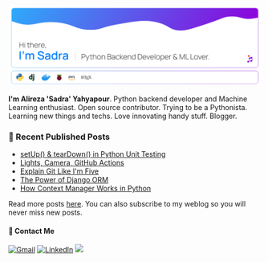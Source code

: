 <img src="https://raw.githubusercontent.com/lnxpy/lnxpy/main/icons/banner.svg">

**I'm Alireza 'Sadra' Yahyapour**. Python backend developer and Machine Learning enthusiast. Open source contributor. Trying to be a Pythonista. Learning new things and techs. Love innovating handy stuff. Blogger.

### :pencil: Recent Published Posts
<!-- BLOGPOSTS:START -->
- [setUp&lpar;&rpar; &amp; tearDown&lpar;&rpar; in Python Unit Testing](https://imsadra.me/setup-and-teardown-in-python-unit-testing)
- [Lights, Camera, GitHub Actions](https://imsadra.me/lights-camera-github-actions)
- [Explain Git Like I&#39;m Five](https://imsadra.me/explain-git-like-im-five)
- [The Power of Django ORM](https://imsadra.me/the-power-of-django-orm)
- [How Context Manager Works in Python](https://imsadra.me/how-context-manager-works-in-python)
<!-- BLOGPOSTS:END -->
Read more posts [here](https://imsadra.me). You can also subscribe to my weblog so you will never miss new posts.

#### :call_me_hand: Contact Me
<a href="mailto:lnxpylnxpy@gmail.com"><img alt="Gmail" src="https://img.shields.io/badge/Gmail-D14836?style=for-the-badge&logo=gmail&logoColor=white"/></a> <a href="https://www.linkedin.com/in/ali-reza-yahyapour-18b896164/"><img alt="LinkedIn" src="https://img.shields.io/badge/linkedin-%230077B5.svg?&style=for-the-badge&logo=linkedin&logoColor=white"/></a> <a href="https://imsadra.me"><img src="https://img.shields.io/badge/imsadra.me-2962FF?style=for-the-badge&logo=hashnode&logoColor=white"></a>
